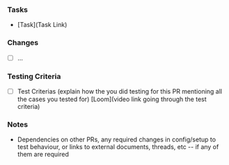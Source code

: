 ### Tasks

- [Task](Task Link)

### Changes

- [ ] ...

### Testing Criteria

- [ ] Test Criterias (explain how the you did testing for this PR mentioning all the cases you tested for) [Loom](video link going through the test criteria)

### Notes

- Dependencies on other PRs, any required changes in config/setup to test behaviour, or links to external documents, threads, etc -- if any of them are required
